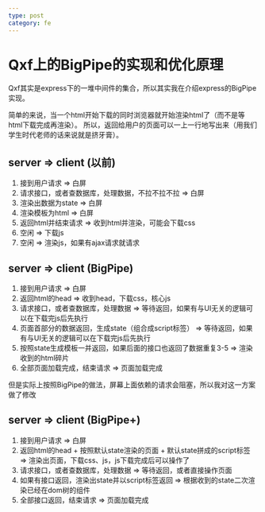 ```yaml
---
type: post
category: fe
---
```

# Qxf上的BigPipe的实现和优化原理

Qxf其实是express下的一堆中间件的集合，所以其实我在介绍express的BigPipe实现。

简单的来说，当一个html开始下载的同时浏览器就开始渲染html了（而不是等html下载完成再渲染）。
所以，返回给用户的页面可以一上一行地写出来（用我们学生时代老师的话来说就是挤牙膏）。

## server => client (以前)

1. 接到用户请求 => 白屏
2. 请求接口，或者查数据库，处理数据，不拉不拉不拉 => 白屏
3. 渲染出数据为state => 白屏
4. 渲染模板为html => 白屏
5. 返回html并结束请求 => 收到html并渲染，可能会下载css
6. 空闲 => 下载js
7. 空闲 => 渲染js，如果有ajax请求就请求

## server => client (BigPipe)

1. 接到用户请求 => 白屏
2. 返回html的head => 收到head，下载css，核心js
3. 请求接口，或者查数据库，处理数据 => 等待返回，如果有与UI无关的逻辑可以在下载完js后先执行
4. 页面首部分的数据返回，生成state（组合成script标签） => 等待返回，如果有与UI无关的逻辑可以在下载完js后先执行
5. 按照state生成模板一并返回，如果后面的接口也返回了数据重复3-5 => 渲染收到的html碎片
6. 全部页面加载完成，结束请求 => 页面加载完成

但是实际上按照BigPipe的做法，屏幕上面依赖的请求会阻塞，所以我对这一方案做了修改

## server => client (BigPipe+)

1. 接到用户请求 => 白屏
2. 返回html的head + 按照默认state渲染的页面 + 默认state拼成的script标签 => 渲染出页面，下载css、js，js下载完成后可以操作了
3. 请求接口，或者查数据库，处理数据 => 等待返回，或者直接操作页面
4. 如果有接口返回，渲染出state并以script标签返回 => 根据收到的state二次渲染已经在dom树的组件
5. 全部接口返回，结束请求 => 页面加载完成

